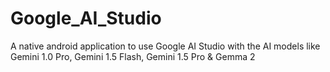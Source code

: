 # Google_AI_Studio
A native android application to use Google AI Studio with the AI models like Gemini 1.0 Pro, Gemini 1.5 Flash, Gemini 1.5 Pro &amp; Gemma 2
